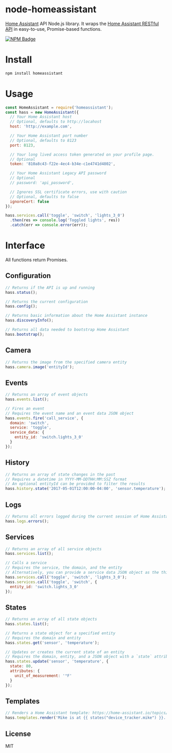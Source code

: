 node-homeassistant
==================

[Home Assistant](https://home-assistant.io/) API Node.js library.
It wraps the [Home Assistant RESTful API](https://home-assistant.io/developers/rest_api/) in easy-to-use, Promise-based functions.

[![NPM Badge](https://nodei.co/npm/homeassistant.png?downloads=true&stars=true)](https://npmjs.org/package/homeassistant)

Install
=======
```bash
npm install homeassistant
```

Usage
=====
```javascript
const HomeAssistant = require('homeassistant');
const hass = new HomeAssistant({
  // Your Home Assistant host
  // Optional, defaults to http://locahost
  host: 'http://example.com',

  // Your Home Assistant port number
  // Optional, defaults to 8123
  port: 8123,

  // Your long lived access token generated on your profile page.
  // Optional
  token: '810a8c43-f22e-4ec4-b34e-c1e4741d4802',

  // Your Home Assistant Legacy API password
  // Optional
  // password: 'api_password',

  // Ignores SSL certificate errors, use with caution
  // Optional, defaults to false
  ignoreCert: false
});

hass.services.call('toggle', 'switch', 'lights_3_0')
  .then(res => console.log('Toggled lights', res))
  .catch(err => console.error(err));
```

Interface
=========
All functions return Promises.

Configuration
-------------
```javascript
// Returns if the API is up and running
hass.status();

// Returns the current configuration
hass.config();

// Returns basic information about the Home Assistant instance
hass.discoveryInfo();

// Returns all data needed to bootstrap Home Assistant
hass.bootstrap();
```

Camera
------
```javascript
// Returns the image from the specified camera entity
hass.camera.image('entityId');
```

Events
------
```javascript
// Returns an array of event objects
hass.events.list();

// Fires an event
// Requires the event name and an event data JSON object
hass.events.fire('call_service', {
  domain: 'switch',
  service: 'toggle',
  service_data: {
    entity_id: 'switch.lights_3_0'
  }
});
```

History
-------
```javascript
// Returns an array of state changes in the past
// Requires a datetime in YYYY-MM-DDTHH:MM:SSZ format
// An optional entityId can be provided to filter the results
hass.history.state('2017-05-01T12:00:00-04:00', 'sensor.temperature');
```

Logs
----
```javascript
// Returns all errors logged during the current session of Home Assistant
hass.logs.errors();
```

Services
--------
```javascript
// Returns an array of all service objects
hass.services.list();

// Calls a service
// Requires the service, the domain, and the entity
// Alternatively, you can provide a service data JSON object as the third parameter
hass.services.call('toggle', 'switch', 'lights_3_0');
hass.services.call('toggle', 'switch', {
  entity_id: 'switch.lights_3_0'
});
```

States
------
```javascript
// Returns an array of all state objects
hass.states.list();

// Returns a state object for a specified entity
// Requires the domain and entity
hass.states.get('sensor', 'temperature');

// Updates or creates the current state of an entity
// Requires the domain, entity, and a JSON object with a `state` attribute
hass.states.update('sensor', 'temperature', {
  state: 80,
  attributes: {
    unit_of_measurement: '°F'
  }
});
```

Templates
---------
```javascript
// Renders a Home Assistant template: https://home-assistant.io/topics/templating/
hass.templates.render('Mike is at {{ states("device_tracker.mike") }}.');
```

License
-------
MIT
